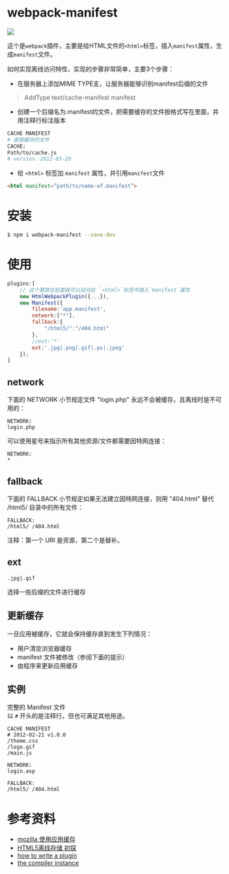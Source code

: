 # webpack-manifest

[![](https://jaywcjlove.github.io/sb/ico/npm.svg)](https://www.npmjs.com/package/webpack-manifest) 

这个是`webpack`插件，主要是给HTML文件的`<html>`标签，插入`manifest`属性，生成`manifest`文件。

如何实现离线访问特性，实现的步骤非常简单，主要3个步骤：  

- 在服务器上添加MIME TYPE支，让服务器能够识别manifest后缀的文件

> AddType text/cache-manifest manifest

- 创建一个后缀名为.manifest的文件，把需要缓存的文件按格式写在里面，并用注释行标注版本

```bash
CACHE MANIFEST
# 直接缓存的文件
CACHE:
Path/to/cache.js
# version：2012-03-20
```

- 给 `<html>` 标签加 `manifest` 属性，并引用`manifest`文件

```html
<html manifest=”path/to/name-of.manifest”>
```

# 安装

```bash
$ npm i webpack-manifest --save-dev
```

# 使用

```js
plugins:[
    // 这个要放在前面就可以自动在 `<html>`标签中插入`manifest`属性
    new HtmlWebpackPlugin({...}), 
    new Manifest({
        filename:'app.manifest',
        network:["*"],
        fallback:{
            "/html5/":"/404.html"
        },
        //ext:'*'
        ext:'.jpg|.png|.gif|.ps|.jpeg'
    });
]
```

## network

下面的 NETWORK 小节规定文件 "login.php" 永远不会被缓存，且离线时是不可用的：

```
NETWORK:
login.php
```

可以使用星号来指示所有其他资源/文件都需要因特网连接：

```
NETWORK:
*
```

## fallback

下面的 FALLBACK 小节规定如果无法建立因特网连接，则用 "404.html" 替代 /html5/ 目录中的所有文件：

```
FALLBACK:
/html5/ /404.html
```

注释：第一个 URI 是资源，第二个是替补。

## ext

`.jpg|.gif`

选择一些后缀的文件进行缓存

## 更新缓存

一旦应用被缓存，它就会保持缓存直到发生下列情况：

 - 用户清空浏览器缓存
 - manifest 文件被修改（参阅下面的提示）
 - 由程序来更新应用缓存


## 实例 

完整的 Manifest 文件  
以 `#` 开头的是注释行，但也可满足其他用途。  

```
CACHE MANIFEST
# 2012-02-21 v1.0.0
/theme.css
/logo.gif
/main.js

NETWORK:
login.asp

FALLBACK:
/html5/ /404.html
```


# 参考资料

- [mozilla 使用应用缓存](https://developer.mozilla.org/zh-CN/docs/Web/HTML/Using_the_application_cache)
- [HTML5离线存储 初探](http://www.cnblogs.com/chyingp/archive/2012/12/01/explore_html5_cache.html)
- [how to write a plugin](https://webpack.github.io/docs/how-to-write-a-plugin.html)
- [the compiler instance](https://webpack.github.io/docs/plugins.html#the-compiler-instance)